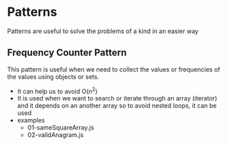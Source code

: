 # Patterns

Patterns are useful to solve the problems of a kind in an easier way

## Frequency Counter Pattern

This pattern is useful when we need to collect the values or frequencies of the values using objects or sets.

- It can help us to avoid O(n<sup>2</sup>)
- It is used when we want to search or iterate through an array (iterator) and it depends on an another array so to avoid nested loops, it can be used
- examples
  - 01-sameSquareArray.js
  - 02-validAnagram.js
